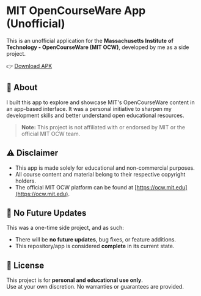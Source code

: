 # MIT OpenCourseWare App (Unofficial)

This is an unofficial application for the **Massachusetts Institute of Technology - OpenCourseWare (MIT OCW)**, developed by me as a side project.

👉 [Download APK](https://github.com/Debkumar-Baksi/MIT-OCW-App/raw/refs/heads/main/mitocw.apk)

## 📌 About

I built this app to explore and showcase MIT's OpenCourseWare content in an app-based interface. It was a personal initiative to sharpen my development skills and better understand open educational resources.

> **Note:** This project is not affiliated with or endorsed by MIT or the official MIT OCW team.

## ⚠️ Disclaimer

- This app is made solely for educational and non-commercial purposes.
- All course content and material belong to their respective copyright holders.
- The official MIT OCW platform can be found at [https://ocw.mit.edu](https://ocw.mit.edu).

## 🚫 No Future Updates

This was a one-time side project, and as such:
- There will be **no future updates**, bug fixes, or feature additions.
- This repository/app is considered **complete** in its current state.

## 📁 License

This project is for **personal and educational use only**.  
Use at your own discretion. No warranties or guarantees are provided.
